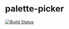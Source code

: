 # palette-picker

[![Build Status](https://travis-ci.org/jogren/palette-picker.svg?branch=master)](https://travis-ci.org/jogren/palette-picker)

